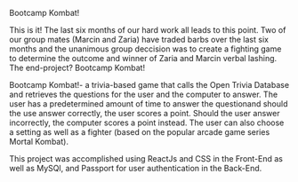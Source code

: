 Bootcamp Kombat!

This is it! The last six months of our hard work all leads to this point. Two of our group mates (Marcin and Zaria) have traded barbs over the 
last six months and the unanimous group deccision was to create a fighting game to determine the outcome and winner of Zaria and Marcin 
verbal lashing. The end-project? Bootcamp Kombat!

Bootcamp Kombat!- a trivia-based game that calls the Open Trivia Database and retrieves the questions for the user and the computer to answer. 
The user has a predetermined amount of time to answer the questionand should the use answer correctly, the user scores a point. Should the user 
answer incorrectly, the computer scores a point instead. The user can also choose a setting as well as a fighter (based on the popular 
arcade game series Mortal Kombat).

This project was accomplished using ReactJs and CSS in the Front-End as well as MySQl, and Passport for user authentication in the Back-End.

